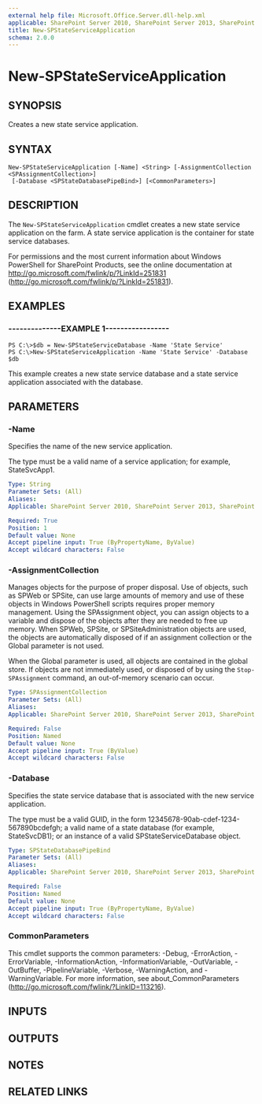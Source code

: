 ```yaml
---
external help file: Microsoft.Office.Server.dll-help.xml
applicable: SharePoint Server 2010, SharePoint Server 2013, SharePoint Server 2016, SharePoint Server 2019
title: New-SPStateServiceApplication
schema: 2.0.0
---
```


# New-SPStateServiceApplication

## SYNOPSIS
Creates a new state service application.


## SYNTAX

```
New-SPStateServiceApplication [-Name] <String> [-AssignmentCollection <SPAssignmentCollection>]
 [-Database <SPStateDatabasePipeBind>] [<CommonParameters>]
```

## DESCRIPTION
The `New-SPStateServiceApplication` cmdlet creates a new state service application on the farm.
A state service application is the container for state service databases.

For permissions and the most current information about Windows PowerShell for SharePoint Products, see the online documentation at http://go.microsoft.com/fwlink/p/?LinkId=251831 (http://go.microsoft.com/fwlink/p/?LinkId=251831).


## EXAMPLES

### --------------EXAMPLE 1-----------------
```
PS C:\>$db = New-SPStateServiceDatabase -Name 'State Service'
PS C:\>New-SPStateServiceApplication -Name 'State Service' -Database $db
```

This example creates a new state service database and a state service application associated with the database.

## PARAMETERS

### -Name
Specifies the name of the new service application.

The type must be a valid name of a service application; for example, StateSvcApp1.

```yaml
Type: String
Parameter Sets: (All)
Aliases: 
Applicable: SharePoint Server 2010, SharePoint Server 2013, SharePoint Server 2016, SharePoint Server 2019

Required: True
Position: 1
Default value: None
Accept pipeline input: True (ByPropertyName, ByValue)
Accept wildcard characters: False
```

### -AssignmentCollection
Manages objects for the purpose of proper disposal.
Use of objects, such as SPWeb or SPSite, can use large amounts of memory and use of these objects in Windows PowerShell scripts requires proper memory management.
Using the SPAssignment object, you can assign objects to a variable and dispose of the objects after they are needed to free up memory.
When SPWeb, SPSite, or SPSiteAdministration objects are used, the objects are automatically disposed of if an assignment collection or the Global parameter is not used.

When the Global parameter is used, all objects are contained in the global store.
If objects are not immediately used, or disposed of by using the `Stop-SPAssignment` command, an out-of-memory scenario can occur.

```yaml
Type: SPAssignmentCollection
Parameter Sets: (All)
Aliases: 
Applicable: SharePoint Server 2010, SharePoint Server 2013, SharePoint Server 2016, SharePoint Server 2019

Required: False
Position: Named
Default value: None
Accept pipeline input: True (ByValue)
Accept wildcard characters: False
```

### -Database
Specifies the state service database that is associated with the new service application.

The type must be a valid GUID, in the form 12345678-90ab-cdef-1234-567890bcdefgh; a valid name of a state database (for example, StateSvcDB1); or an instance of a valid SPStateServiceDatabase object.

```yaml
Type: SPStateDatabasePipeBind
Parameter Sets: (All)
Aliases: 
Applicable: SharePoint Server 2010, SharePoint Server 2013, SharePoint Server 2016, SharePoint Server 2019

Required: False
Position: Named
Default value: None
Accept pipeline input: True (ByPropertyName, ByValue)
Accept wildcard characters: False
```

### CommonParameters
This cmdlet supports the common parameters: -Debug, -ErrorAction, -ErrorVariable, -InformationAction, -InformationVariable, -OutVariable, -OutBuffer, -PipelineVariable, -Verbose, -WarningAction, and -WarningVariable. For more information, see about_CommonParameters (http://go.microsoft.com/fwlink/?LinkID=113216).

## INPUTS

## OUTPUTS

## NOTES

## RELATED LINKS
